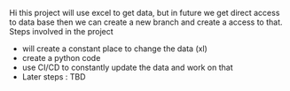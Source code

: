 Hi this project will use excel to get data, but in future we get direct access to data base then we can create a new branch and create a access to that.
Steps involved in the project 
- will create a constant place to change the data (xl)
- create a python code
- use CI/CD to constantly update the data and work on that
- Later steps : TBD
